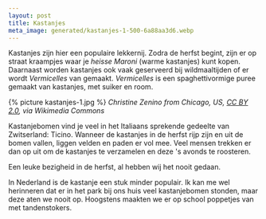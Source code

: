 ```yaml
---
layout: post
title: Kastanjes
meta_image: generated/kastanjes-1-500-6a88aa3d6.webp
---
```


Kastanjes zijn hier een populaire lekkernij. Zodra de herfst begint, zijn er op straat kraampjes waar je _heisse Maroni_ (warme kastanjes) kunt kopen. Daarnaast worden kastanjes ook vaak geserveerd bij wildmaaltijden of er wordt _Vermicelles_ van gemaakt. _Vermicelles_ is een spaghettivormige puree gemaakt van kastanjes, met suiker en room.

{% picture kastanjes-1.jpg %}
_Christine Zenino from Chicago, US, [CC BY 2.0](https://creativecommons.org/licenses/by/2.0), via Wikimedia Commons_

Kastanjebomen vind je veel in het Italiaans sprekende gedeelte van Zwitserland: Ticino. Wanneer de kastanjes in de herfst rijp zijn en uit de bomen vallen, liggen velden en paden er vol mee. Veel mensen trekken er dan op uit om de kastanjes te verzamelen en deze 's avonds te roosteren.

Een leuke bezigheid in de herfst, al hebben wij het nooit gedaan.

In Nederland is de kastanje een stuk minder populair. Ik kan me wel herinneren dat er in het park bij ons huis veel kastanjebomen stonden, maar deze aten we nooit op. Hoogstens maakten we er op school poppetjes van met tandenstokers.
